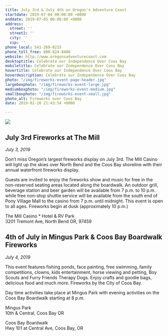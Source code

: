 ```yaml
---
title: July 3rd & July 4th on Oregon's Adventure Coast
startdate: 2019-07-04 00:00:00 +0000
enddate: 2019-07-05 00:00:00 +0000
address:
  street: ''
  street2: ''
  city: ''
  zip: ''
phone_local: 541-269-0215
phone_toll_free: 800-824-8486
website: http://www.oregonsadventurecoast.com
desktoptitle: Celebrate our Independence Over Coos Bay
mobiletitle: Celebrate our Independence Over Coos Bay
hovertitle: Celebrate our Independence Over Coos Bay
hoverdescription: Celebrate our Independence Over Coos Bay
photo: "/img/fireworks-event-page-header.jpg"
largeboxphoto: "/img/fireworks-event-large.jpg"
mediumboxphoto: "/img/fireworks-event-medium.jpg"
smallboxphoto: "/img/fireworks-event-small.jpg"
photo_alt: Fireworks over Coos Bay
date: 2019-02-10 21:43:54 +0000

---
```

![](/img/fireworks-event-blog-695x322.jpg)

## July 3rd Fireworks at The Mill

_July 3, 2019_

Don’t miss Oregon’s largest fireworks display on July 3rd. The Mill Casino will light up the skies over North Bend and the Coos Bay shoreline with their annual waterfront fireworks display.

Guests are invited to enjoy the fireworks show and music for free in the non-reserved seating areas located along the boardwalk. An outdoor grill, beverage station and beer garden will be available from 7 p.m. to 10 p.m. while free non-stop shuttle service will be available from the south end of Pony Village Mall to the casino from 7 p.m. until midnight. This event is open to all ages. Fireworks begin at dusk (approximately 10 p.m.)

The Mill Casino * Hotel & RV Park  
3201 Tremont Ave, North Bend OR, 97459

## 4th of July in Mingus Park & Coos Bay Boardwalk Fireworks

_July 4, 2019_

This event features fishing ponds, face painting, free swimming, family competitions, clowns, kids entertainment, horse viewing and petting, Boy Scouts and Furry Friends Therapy Dogs. Enjoy crafts and goodie bags, delicious food and much more. Fireworks by the City of Coos Bay.

Day time activities take place at Mingus Park with evening activities on the Coos Bay Boardwalk starting at 8 p.m.

Mingus Park  
10th & Central, Coos Bay OR

Coos Bay Boardwalk  
Hwy 101 at Central Ave, Coos Bay, OR